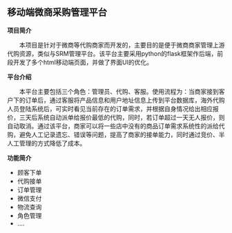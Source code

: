## 移动端微商采购管理平台

**项目简介**

&emsp;&emsp;本项目是针对于微商等代购商家而开发的，主要目的是便于微商商家管理上游代购资源，类似与SRM管理平台。该平台主要采用python的flask框架作后端，前段开发了多个html移动端页面，并做了界面UI的优化。

**平台介绍**

&emsp;&emsp;本平台主要包括三个角色：管理员、代购、客服。使用流程为：当商家接到客户下的订单后，通过客服将产品信息和用户地址信息上传到平台数据库，海外代购人员登陆系统后，可实时看见当前存在的订单需求，并根据自身情况给出相应报价，三天后系统自动派单给报价最低的代购，同时，若订单超过一天无人报价，则自动取消。通过该平台，商家可以将一些店中没有的商品订单需求系统性的派给代购，避免人工记录遗忘、错误等问题，提高了商家的接单能力，同时通过竞价、半人工管理的方式降低了成本。

**功能简介**
* 顾客下单
* 代购接单
* 订单管理
* 微信支付
* 物流查询
* 角色管理
* ....
